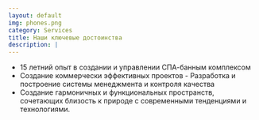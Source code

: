 ```yaml
---
layout: default
img: phones.png
category: Services
title: Наши ключевые достоинства
description: |
---
```


- 15 летний опыт в создании и управлении СПА-банным комплексом
- Создание коммерчески эффективных проектов
- Разработка и построение системы менеджмента и контроля качества
- Создание гармоничных и функциональных пространств, сочетающих близость к природе c современными тенденциями и технологиями.